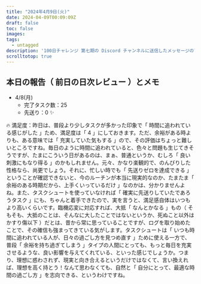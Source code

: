 ```yaml
---
title: "2024年4月9日(火)"
date: 2024-04-09T00:09:09Z
draft: false
toc: false
images:
tags: 
  - untagged
description: '100日チャレンジ 第七期の Discord チャンネルに送信したメッセージのアーカイブ'
scrolltotop: true
---
```


## 本日の報告（ 前日の日次レビュー ）とメモ

- 4/8(月)
  - 完了タスク数：25
  - 先送り：0 ✨

🔥 満足度：昨日は、普段より少しタスクが多かった印象で「 時間に追われている感じがした 」ため、満足度は「 4 」にしておきます。ただ、余裕がある時よりも、ある意味では「 充実していた気もする 」ので、その評価はちょっと難しいところですね。毎日のように時間に追われていると、色々と問題も生じてきそうですが、たまにこういう日があるのは、まぁ、普通というか、むしろ「 良い刺激にもなり得る 」のかもしれません。元々、かなり楽観的で、のんびりした性格なら、尚更でしょう。それに、忙しい時でも「 先送りゼロを達成できる 」ということが確認できないと、今のルーチンが本当に現実的なのか、たまたま「 余裕のある時期だから、上手くいっているだけ 」なのかは、分かりませんよね。また、タスクシュートを使っていなければ「 確実に先送りしていたであろうタスク 」にも、ちゃんと着手できたので、実を言うと、満足感自体はいつもより高いくらいです。臨機応変に対応すれば、大抵「 なんとかなる 」もの（ そもそも、大抵のことは、そんなに大したことではないというか、死ぬこと以外はかすり傷以下 ）だとは、昔から常に思っていることですが、ログを取り始めたことで、その確信も強まってきている気がします。タスクシュートは「 いつも時間に追われている人が、日々の過ごし方を見つめ直す 」ために使える一方で、普段「 余裕を持ち過ぎてしまう 」タイプの人間にとっても、もっと毎日を充実させるような、良い影響を与えてくれている、といった感じでしょうか。つまり、理想に惑わされず、現実と向き合えるというだけではなくて、言い換えれば、理想を高く持とう！なんて思わなくても、自然と「 自分にとって、最適な時間の過ごし方 」を志向できる、というわけですね。
